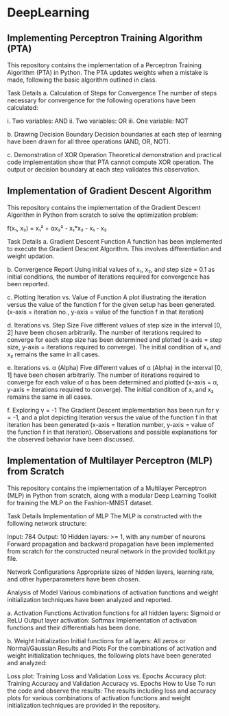 # DeepLearning

## Implementing Perceptron Training Algorithm (PTA)
This repository contains the implementation of a Perceptron Training Algorithm (PTA) in Python. The PTA updates weights when a mistake is made, following the basic algorithm outlined in class.

Task Details
a. Calculation of Steps for Convergence
The number of steps necessary for convergence for the following operations have been calculated:

i. Two variables: AND
ii. Two variables: OR
iii. One variable: NOT

b. Drawing Decision Boundary
Decision boundaries at each step of learning have been drawn for all three operations (AND, OR, NOT).

c. Demonstration of XOR Operation
Theoretical demonstration and practical code implementation show that PTA cannot compute XOR operation. The output or decision boundary at each step validates this observation.


## Implementation of Gradient Descent Algorithm
This repository contains the implementation of the Gradient Descent Algorithm in Python from scratch to solve the optimization problem:

f(x₁, x₂) = x₁² + αx₂² - x₁*x₂ - x₁ - x₂

Task Details
a. Gradient Descent Function
A function has been implemented to execute the Gradient Descent Algorithm. This involves differentiation and weight updation.

b. Convergence Report
Using initial values of x₁, x₂, and step size = 0.1 as initial conditions, the number of iterations required for convergence has been reported.

c. Plotting Iteration vs. Value of Function
A plot illustrating the iteration versus the value of the function f for the given setup has been generated. (x-axis = iteration no., y-axis = value of the function f in that iteration)

d. Iterations vs. Step Size
Five different values of step size in the interval [0, 2] have been chosen arbitrarily. The number of iterations required to converge for each step size has been determined and plotted (x-axis = step size, y-axis = iterations required to converge). The initial condition of x₁ and x₂ remains the same in all cases.

e. Iterations vs. α (Alpha)
Five different values of α (Alpha) in the interval [0, 1] have been chosen arbitrarily. The number of iterations required to converge for each value of α has been determined and plotted (x-axis = α, y-axis = iterations required to converge). The initial condition of x₁ and x₂ remains the same in all cases.

f. Exploring γ = -1
The Gradient Descent implementation has been run for γ = -1, and a plot depicting Iteration versus the value of the function f in that iteration has been generated (x-axis = Iteration number, y-axis = value of the function f in that iteration). Observations and possible explanations for the observed behavior have been discussed.

## Implementation of Multilayer Perceptron (MLP) from Scratch
This repository contains the implementation of a Multilayer Perceptron (MLP) in Python from scratch, along with a modular Deep Learning Toolkit for training the MLP on the Fashion-MNIST dataset.

Task Details
Implementation of MLP
The MLP is constructed with the following network structure:

Input: 784
Output: 10
Hidden layers: >= 1, with any number of neurons
Forward propagation and backward propagation have been implemented from scratch for the constructed neural network in the provided toolkit.py file.

Network Configurations
Appropriate sizes of hidden layers, learning rate, and other hyperparameters have been chosen.

Analysis of Model
Various combinations of activation functions and weight initialization techniques have been analyzed and reported.

a. Activation Functions
Activation functions for all hidden layers: Sigmoid or ReLU
Output layer activation: Softmax
Implementation of activation functions and their differentials has been done.

b. Weight Initialization
Initial functions for all layers: All zeros or Normal/Gaussian
Results and Plots
For the combinations of activation and weight initialization techniques, the following plots have been generated and analyzed:

Loss plot: Training Loss and Validation Loss vs. Epochs
Accuracy plot: Training Accuracy and Validation Accuracy vs. Epochs
How to Use
To run the code and observe the results:
The results including loss and accuracy plots for various combinations of activation functions and weight initialization techniques are provided in the repository.

